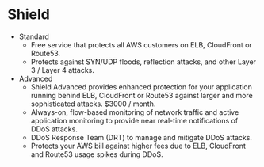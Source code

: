 # Shield

* Standard
  * Free service that protects all AWS customers on ELB, CloudFront or Route53.
  * Protects against SYN/UDP floods, reflection attacks, and other Layer 3 / Layer 4 attacks.
* Advanced
  * Shield Advanced provides enhanced protection for your application running behind ELB, CloudFront or Route53 against larger and more sophisticated attacks. $3000 / month.
  * Always-on, flow-based monitoring of network traffic and active application monitoring to provide near real-time notifications of DDoS attacks.
  * DDoS Response Team \(DRT\) to manage and mitigate DDoS attacks.
  * Protects your AWS bill against higher fees due to ELB, CloudFront and Route53 usage spikes during DDoS.

